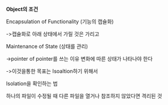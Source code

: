 **Object의 조건**

Encapsulation of Functionality (기능의 캡슐화)

->캡슐화로 아래 상태에서 가릴 것은 가리고

Maintenance of State (상태를 관리)

->pointer of pointer를 쓰는 이유  변화에 따른 상태가 나타나야 한다

->이것을통한 목표는 Isoaltion하기 위해서

Isolation을 확인하는 법

하나의 파일이 수정될 때 다른 파일을 열거나 참조하지 않았다면 격리된 것
